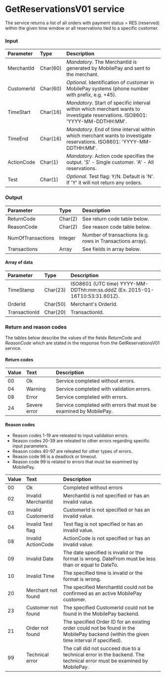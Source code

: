 # GetReservationsV01 service #
The service returns a list of all orders with payment status = RES (reserved) within the given time window or all reservations tied to a specific customer.

### Input ###
|Parameter|Type|Description|
|:--------|:---|:----------|
|MerchantId|Char(60)|_Mandatory_. The MerchantId is generated by MobilePay and sent to the merchant.|
|CustomerId|Char(60)|_Optional_. Identification of customer in MobilePay systems (phone number with prefix, e.g. +45).|
|TimeStart|Char(16)|_Mandatory_. Start of specific interval within which merchant wants to investigate reservations. ISO8601: 'YYYY-MM-DDTHH:MM'.|
|TimeEnd|Char(16)|_Mandatory_. End of time interval within which merchant wants to investigate reservations. ISO8601: 'YYYY-MM-DDTHH:MM'.|
|ActionCode|Char(1)|_Mandatory_. Action code specifies the output. 'S' - Single customer. 'A' - All reservations.|
|Test|Char(1)|_Optional_. Test flag: Y/N. Default is 'N'. If 'Y' it will not return any orders.|

### Output ###
|Parameter|Type|Description|
|:--------|:---|:----------|
|ReturnCode|Char(2)|See return code table below.|
|ReasonCode|Char(2)|See reason code table below.|
|NumOfTransactions|Integer|Number of transactions (e.g. rows in Transactions array).|
|Transactions|Array|See fields in array below.|

#### Array of data ####
|Parameter|Type|Description|
|:--------|:---|:----------|
|TimeStamp|Char(23)|ISO8601 (UTC time) YYYY-MM-DDThh:mm:ss.dddZ (Ex. 2015-01-16T10:53:31.601Z).|
|OrderId|Char(50)|Merchant's OrderId.|
|TransactionId|Char(20)|TransactionId.|

### Return and reason codes ###
The tables below describe the values of the fields *ReturnCode* and *ReasonCode* which are stated in the response from the GetReservationsV01 service.

#### Return codes ####
|Value|Text|Description|
|:----|:---|:----------|
|00|Ok|Service completed without errors.|
|04|Warning|Service completed with validation errors.|
|08|Error|Service completed with errors.|
|24|Severe error|Service completed with errors that must be examined by MobilePay.|

#### Reason codes ####
- Reason codes 1-19 are releated to input validation errors.
- Reason codes 20-39 are releated to other errors regarding specific input parameters.
- Reason codes 40-97 are releated for other types of errors.
- Reason code 98 is a deadlock or timeout.
- Reason code 99 is related to errors that must be examined by MobilePay.

|Value|Text|Description|
|:----|:---|:----------|
|00|Ok|Completed without errors|
|02|Invalid MerchantId|MerchantId is not specified or has an invalid value.|
|03|Invalid CustomerId|CustomerId is not specified or has an invalid value.|
|04|Invalid Test flag |Test flag is not specified or has an invalid value.|
|08|Invalid ActionCode|ActionCode is not specified or has an invalid value.|
|09|Invalid Date|The date specified is invalid or the format is wrong. DateFrom must be less than or equal to DateTo.|
|10|Invalid Time|The specified time is invalid or the format is wrong.|
|20|Merchant not found|The specified MerchantId could not be confirmed as an active MobilePay customer.|
|23|Customer not found|The specified CustomerId could not be found in the MobilePay backend.|
|21|Order not found|The specified Order ID for an existing order could not be found in the MobilePay backend (within the given time interval if specified).|
|99|Technical error|The call did not succeed due to a technical error in the backend. The technical error must be examined by MobilePay.|
